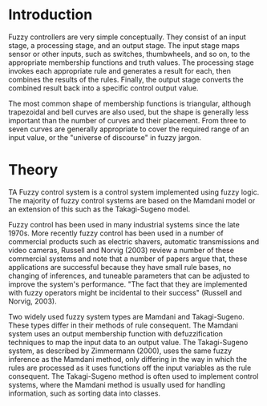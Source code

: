 # Introduction

Fuzzy controllers are very simple conceptually. They consist of an input stage, a processing stage, and an output stage. The input stage maps sensor or other inputs, such as switches, thumbwheels, and so on, to the appropriate membership functions and truth values. The processing stage invokes each appropriate rule and generates a result for each, then combines the results of the rules. Finally, the output stage converts the combined result back into a specific control output value.

The most common shape of membership functions is triangular, although trapezoidal and bell curves are also used, but the shape is generally less important than the number of curves and their placement. From three to seven curves are generally appropriate to cover the required range of an input value, or the "universe of discourse" in fuzzy jargon.

# Theory

TA Fuzzy control system is a control system implemented using fuzzy logic. The majority of fuzzy control systems are based on the Mamdani model or an extension of this such as the Takagi-Sugeno model.

Fuzzy control has been used in many industrial systems since the late 1970s. More recently fuzzy control has been used in a number of commercial products such as electric shavers, automatic transmissions and video cameras, Russell and Norvig (2003) review a number of these commercial systems and note that a number of papers argue that, these applications are successful because they have small rule bases, no changing of inferences, and tuneable parameters that can be adjusted to improve the system's performance. "The fact that they are implemented with fuzzy operators might be incidental to their success" (Russell and Norvig, 2003).

Two widely used fuzzy system types are Mamdani and Takagi-Sugeno. These types differ in their methods of rule consequent. The Mamdani system uses an output membership function with defuzzification techniques to map the input data to an output value. The Takagi-Sugeno system, as described by Zimmermann (2000), uses the same fuzzy inference as the Mamdani method, only differing in the way in which the rules are processed as it uses functions off the input variables as the rule consequent. The Takagi-Sugeno method is often used to implement control systems, where the Mamdani method is usually used for handling information, such as sorting data into classes.